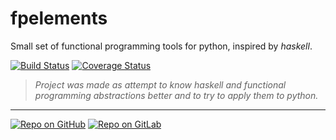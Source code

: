 # fpelements

Small set of functional programming tools for python, inspired by _haskell_.

[![Build Status](https://travis-ci.org/0xck/fpelements.svg?branch=master)](https://travis-ci.org/0xck/fpelements)
[![Coverage Status](https://coveralls.io/repos/github/0xck/fpelements/badge.svg?branch=master)](https://coveralls.io/github/0xck/fpelements?branch=master)


> _Project was made as attempt to know haskell and functional programming abstractions better and to try to apply them to python._

---
[![Repo on GitHub](https://img.shields.io/badge/repo-GitHub-3D76C2.svg)](https://github.com/0xck/fpelements)
[![Repo on GitLab](https://img.shields.io/badge/repo-GitLab-6C488A.svg)](https://gitlab.com/0xck/fpelements)

